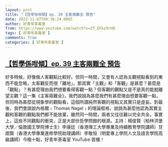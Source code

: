 ```yaml
---
layout: post
title: "【哲學係咁傾】ep. 39 主客兩難全 預告"
date: 2022-11-07T09:36:24.000Z
author: 好青年荼毒室
from: https://www.youtube.com/watch?v=2T_EFkz9rHQ
tags: [ 好青年荼毒室 ]
comments: True
categories: [ 好青年荼毒室 ]
---
```

<!--1667813784000-->
[【哲學係咁傾】ep. 39 主客兩難全 預告](https://www.youtube.com/watch?v=2T_EFkz9rHQ)
------

<div>
好多時候，好像做人客觀點比較好。但同一時間，又會有人認為主觀視點看到的東西不能忽略，太客觀反而很「離地」。那其實「主觀」和「客觀」是甚麼？甚麼是「觀點」？有甚麼理由我們想要看得客觀一點？但客觀的觀點又是不是真的能脫離望主觀？這一集《主客兩難全》，我們說說為甚麼我們有甚麼理由想要客觀一點，但同時為甚麼從現象學的觀點看，這個所謂純然客觀的視點又其實只是虛妄。到最後，我們會說說內格爾﹙Thomas Nagel﹚的理論框格，說說為甚麼他認為其實主觀和客觀的觀點我們都不能放棄，雖然同一時間，兩者又往往難以完全共全。事實上，這些不同觀點的衝突，正是大部份哲學問題的根源。主持：楊俊賢（柏林洪堡大學／倫敦國王學院博士生）李康廷（香港理工大學專業及持續教育學院講師）甘朗賢（香港大學專業進修學院助理講師）李敬恒（明愛專上學院人文及語言學院高級講師）今晚十點，好青年荼毒室 YouTube 首播！
</div>
